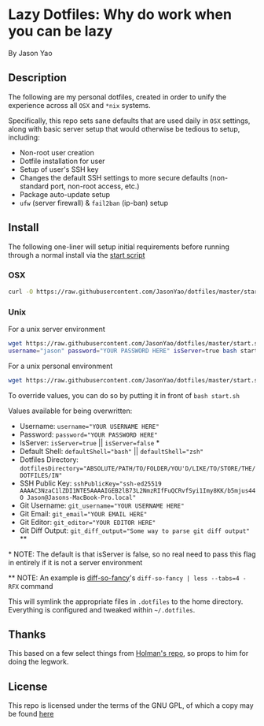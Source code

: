 # Lazy Dotfiles: Why do work when you can be lazy
By Jason Yao

## Description
The following are my personal dotfiles, created in order to unify the experience 
across all `OSX` and `*nix` systems.

Specifically, this repo sets sane defaults that are used daily in `OSX` settings, 
along with basic server setup that would otherwise be tedious to setup, including:
- Non-root user creation
- Dotfile installation for user
- Setup of user's SSH key
- Changes the default SSH settings to more secure defaults (non-standard port, non-root access, etc.)
- Package auto-update setup
- `ufw` (server firewall) & `fail2ban` (ip-ban) setup

## Install
The following one-liner will setup initial requirements before running through a normal install via the [start script](start.sh)

### OSX
```sh
curl -O https://raw.githubusercontent.com/JasonYao/dotfiles/master/start.sh &> /dev/null && bash start.sh; rm -rf start.sh
```

### Unix
For a unix server environment
```sh
wget https://raw.githubusercontent.com/JasonYao/dotfiles/master/start.sh &> /dev/null && \
username="jason" password="YOUR PASSWORD HERE" isServer=true bash start.sh; rm -rf start.sh
```

For a unix personal environment
```sh
wget https://raw.githubusercontent.com/JasonYao/dotfiles/master/start.sh &> /dev/null && bash start.sh; rm -rf start.sh
```

To override values, you can do so by putting it in front of `bash start.sh`

Values available for being overwritten:
- Username: `username="YOUR USERNAME HERE"`
- Password: `password="YOUR PASSWORD HERE"`
- IsServer: `isServer=true` || `isServer=false` *
- Default Shell: `defaultShell="bash"` || `defaultShell="zsh"`
- Dotfiles Directory: `dotfilesDirectory="ABSOLUTE/PATH/TO/FOLDER/YOU'D/LIKE/TO/STORE/THE/DOTFILES/IN"`
- SSH Public Key: `sshPublicKey="ssh-ed25519 AAAAC3NzaC1lZDI1NTE5AAAAIGEB2lB73L2NmzRIfFuQCRvfSyi1Imy8KK/b5mjus44O Jason@Jasons-MacBook-Pro.local"`
- Git Username: `git_username="YOUR USERNAME HERE"`
- Git Email: `git_email="YOUR EMAIL HERE"`
- Git Editor: `git_editor="YOUR EDITOR HERE"`
- Git Diff Output: `git_diff_output="Some way to parse git diff output"` **

\*  NOTE: The default is that isServer is false, so no real need to pass this flag in entirely if it is not a server environment

** NOTE: An example is [diff-so-fancy](https://github.com/so-fancy/diff-so-fancy)'s `diff-so-fancy | less --tabs=4 -RFX` command

This will symlink the appropriate files in `.dotfiles` to the home directory.
Everything is configured and tweaked within `~/.dotfiles`.

## Thanks
This based on a few select things from [Holman's repo](https://github.com/holman/dotfiles),
so props to him for doing the legwork.

## License
This repo is licensed under the terms of the GNU GPL, of which a copy may be found [here](LICENSE)
